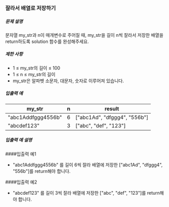 ### 잘라서 배열로 저장하기

##### 문제 설명

문자열 my_str과 n이 매개변수로 주어질 때, my_str을 길이 n씩 잘라서 저장한 배열을 return하도록 solution 함수를 완성해주세요.

##### 제한 사항

- 1 ≤ my_str의 길이 ≤ 100 
- 1 ≤ n ≤ my_str의 길이 
- my_str은 알파벳 소문자, 대문자, 숫자로 이루어져 있습니다.

##### 입출력 예

| my_str             | n | result                           |
|--------------------|---|----------------------------------|
| "abc1Addfggg4556b" | 6 | ["abc1Ad", "dfggg4", "556b"]     |
| "abcdef123"        | 3 | ["abc", "def", "123"]            |

##### 입출력 예 설명
####입출력 예1
- "abc1Addfggg4556b" 를 길이 6씩 잘라 배열에 저장한 ["abc1Ad", "dfggg4", "556b"]를 return해야 합니다.

####입출력 예2
- "abcdef123" 를 길이 3씩 잘라 배열에 저장한 ["abc", "def", "123"]를 return해야 합니다.
